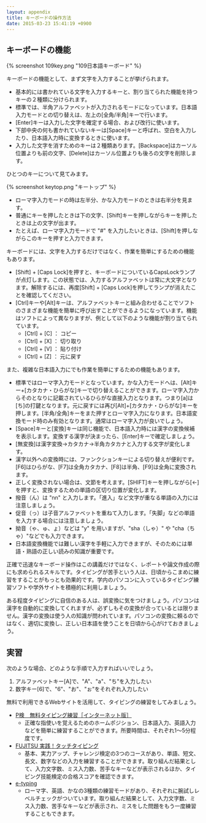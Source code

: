 ```yaml
---
layout: appendix
title: キーボードの操作方法
date: 2015-03-23 15:41:19 +0900
---
```


キーボードの機能
----------------

{% screenshot 109key.png "109日本語キーボード" %}

キーボードの機能として、まず文字を入力することが挙げられます。

-   基本的には書かれている文字を入力するキーと、割り当てられた機能を持つキーの２種類に分けられます。
-   標準では、半角アルファベットが入力されるモードになっています。日本語入力モードとの切り替えは、左上の[全角/半角]キーで行います。
-   [Enter]キーは入力した文字を確定する場合、および改行に使います。
-   下部中央の何も書かれていないキーは[Space]キーと呼ばれ、空白を入力したり、日本語入力時に変換するときに使います。
-   入力した文字を消すためのキーは２種類あります。[Backspace]はカーソル位置よりも前の文字、[Delete]はカーソル位置よりも後ろの文字を削除します。

ひとつのキーについて見てみます。

{% screenshot keytop.png "キートップ" %}

-   ローマ字入力モードの時は左半分、かな入力モードのときは右半分を見ます。
-   普通にキーを押したときは下の文字、[Shift]キーを押しながらキーを押したときは上の文字が出ます。
-   たとえば、ローマ字入力モードで "\#" を入力したいときは、[Shift]を押しながらこのキーを押すと入力できます。

キーボードには、文字を入力するだけではなく、作業を簡単にするための機能もあります。

-   [Shift] + [Caps Lock]を押すと、キーボードについているCapsLockランプが点灯します。この状態では、入力するアルファベットは常に大文字となります。解除するには、再度[Shift] + [Caps Lock]を押してランプが消えたことを確認してください。
-   [Ctrl]キーや[Alt]キーは、アルファベットキーと組み合わせることでソフトのさまざまな機能を簡単に呼び出すことができるようになっています。機能はソフトによって異なりますが、例として以下のような機能が割り当てられています。
    -   [Ctrl] + [C] ： コピー
    -   [Ctrl] + [X] ： 切り取り
    -   [Ctrl] + [V] ： 貼り付け
    -   [Ctrl] + [Z] ： 元に戻す

また、複雑な日本語入力にでも作業を簡単にするための機能もあります。

-   標準ではローマ字入力モードとなっています。かな入力モードへは、[Alt]キー+[カタカナ・ひらがな]キーで切り替えることができます。ローマ字入力からそのとなりに記載されているひらがな直接入力となります。つまり[a]は
    [ち]の打鍵となります。元に戻すには再び[Alt]+[カタカナ・ひらがな]キーを押します。[半角/全角]キーをまた押すとローマ字入力になります。日本語変換モード時のみ有効となります。通常はローマ字入力が良いでしょう。
-   [Space]キーと[変換]キーは同じ機能で、日本語入力時には漢字の変換候補を表示します。変換する漢字が決まったら、[Enter]キーで確定しましょう。
-   [無変換]は漢字変換→カタカナ→半角カタカナと入力する文字が変化します。
-   漢字以外への変換時には、ファンクションキーによる切り替えが便利です。[F6]はひらがな、[F7]は全角カタカナ、[F8]は半角、[F9]は全角に変換されます。
-   正しく変換されない場合は、文節を考えます。[SHIFT]キーを押しながら[←]を押すと、変換するための単語の区切り位置が変化します。
-   撥音（ん）は "nn" と入力します。「進入」など文字が重なる単語の入力には注意しましょう。
-   促音（っ）は子音アルファベットを重ねて入力します。「失脚」などの単語を入力する場合には注意しましょう。
-   拗音（ゃ、ゅ、ょ）などは "y" を用いますが、"sha（しゃ）" や "cha（ちゃ）"などでも入力できます。
-   日本語変換機能では難しい漢字を手軽に入力できますが、そのためには単語・熟語の正しい読みの知識が重要です。

正確で迅速なキーボード操作はこの講義だけではなく、レポートや論文作成の際にも求められるスキルです。タイピングが苦手という人は、日頃からこまめに練習をすることがもっとも効果的です。学内のパソコンに入っているタイピング練習ソフトや学外サイトを積極的に利用しましょう。

ある程度タイピングに自信のある人は、誤変換に気をつけましょう。パソコンは漢字を自動的に変換してくれますが、必ずしもその変換が合っているとは限りません。漢字の変換は使う人の知識が問われています。パソコンの変換に頼るのではなく、適切に変換し、正しい日本語を使うことを日頃から心がけておきましょう。

実習
----

次のような場合、どのような手順で入力すればいいでしょう。

1.  アルファベットキー[A]で、"A"、"a"、"ち"を入力したい
1.  数字キー[6]で、"6"、"お"、"ぉ"をそれぞれ入力したい

無料で利用できるWebサイトを活用して、タイピングの練習をしてみましょう。

* [P検　無料タイピング練習［インターネット版］](http://www.pken.com/tool/typing.html)
  - 正確な指使いを覚えるためのホームポジション、日本語入力、英語入力などを簡単に練習することができます。所要時間は、それぞれ1～5分程度です。
　
* [FUJITSU 実践！タッチタイピング](http://azby.fmworld.net/usage/lesson/keyboard/typing/)
  - 基本、実力アップ、チャレンジ検定の3つのコースがあり、単語、短文、長文、数字などの入力を練習することができます。取り組んだ結果として、入力文字数、ミス入力数、苦手なキーなどが表示されるほか、タイピング技能検定の合格スコアを確認できます。
　
* [e-typing](https://www.e-typing.ne.jp/)
  - ローマ字、英語、かなの3種類の練習モードがあり、それぞれに腕試しレベルチェックがついています。取り組んだ結果として、入力文字数、ミス入力数、苦手なキーなどが表示され、ミスをした問題をもう一度練習することもできます。
